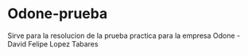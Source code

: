 # Odone-prueba
Sirve para la resolucion de la prueba practica para la empresa Odone - David Felipe Lopez Tabares
